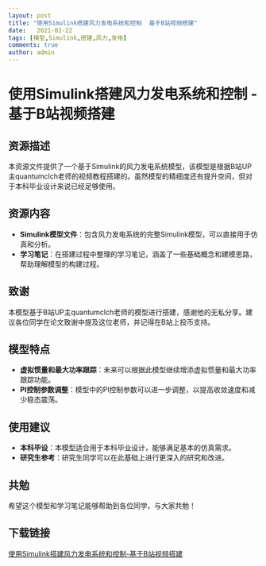 ```yaml
---
layout: post
title: "使用Simulink搭建风力发电系统和控制  基于B站视频搭建"
date:   2021-02-22
tags: [模型,Simulink,搭建,风力,发电]
comments: true
author: admin
---
```

# 使用Simulink搭建风力发电系统和控制 - 基于B站视频搭建

## 资源描述

本资源文件提供了一个基于Simulink的风力发电系统模型，该模型是根据B站UP主quantumclch老师的视频教程搭建的。虽然模型的精细度还有提升空间，但对于本科毕业设计来说已经足够使用。

## 资源内容

- **Simulink模型文件**：包含风力发电系统的完整Simulink模型，可以直接用于仿真和分析。
- **学习笔记**：在搭建过程中整理的学习笔记，涵盖了一些基础概念和建模思路，帮助理解模型的构建过程。

## 致谢

本模型基于B站UP主quantumclch老师的模型进行搭建，感谢他的无私分享。建议各位同学在论文致谢中提及这位老师，并记得在B站上投币支持。

## 模型特点

- **虚拟惯量和最大功率跟踪**：未来可以根据此模型继续增添虚拟惯量和最大功率跟踪功能。
- **PI控制参数调整**：模型中的PI控制参数可以进一步调整，以提高收敛速度和减少稳态震荡。

## 使用建议

- **本科毕设**：本模型适合用于本科毕业设计，能够满足基本的仿真需求。
- **研究生参考**：研究生同学可以在此基础上进行更深入的研究和改进。

## 共勉

希望这个模型和学习笔记能够帮助到各位同学，与大家共勉！

## 下载链接

[使用Simulink搭建风力发电系统和控制-基于B站视频搭建](https://pan.quark.cn/s/318ef4b04a33)